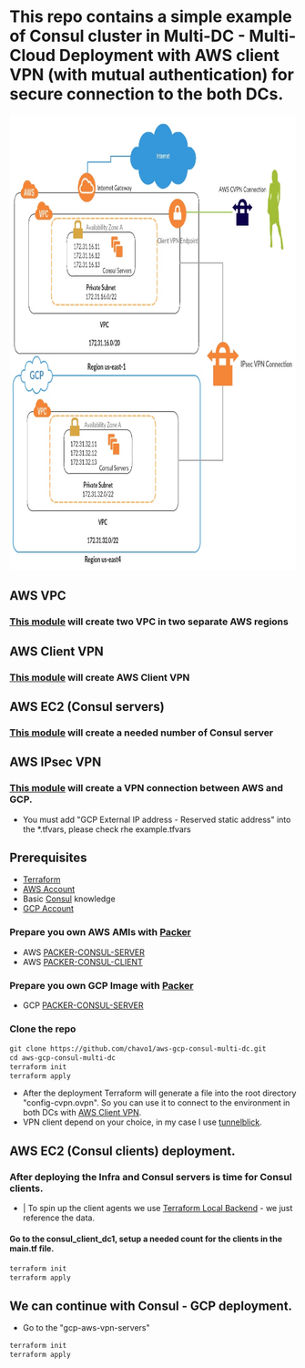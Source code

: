 # This repo contains a simple example of Consul cluster in Multi-DC - Multi-Cloud Deployment with AWS client VPN (with mutual authentication) for secure connection to the both DCs.

<img src="screenshot/aws_gcp.jpg" width="754" height="800" />

## AWS VPC

### [This module](https://github.com/chavo1/aws-vpc-terraform) will create two VPC in two separate AWS regions

## AWS Client VPN

### [This module](https://github.com/chavo1/client-vpn-aws-terraform) will create AWS Client VPN

## AWS EC2 (Consul servers)

### [This module](https://github.com/chavo1/aws-consul-terraform-multi-region) will create a needed number of Consul server

## AWS IPsec VPN
### [This module](https://cloud.google.com/) will create a VPN connection between AWS and GCP.
- You must add "GCP External IP address - Reserved static address" into the *.tfvars, please check rhe example.tfvars

## Prerequisites

- [Terraform](https://www.terraform.io/downloads.html)
- [AWS Account](https://aws.amazon.com/account/)
- Basic [Consul](https://www.consul.io/) knowledge
- [GCP Account](https://aws.amazon.com/account/)

### Prepare you own AWS AMIs with [Packer](https://www.packer.io/)
- AWS [PACKER-CONSUL-SERVER](https://github.com/chavo1/packer-consul-server)
- AWS [PACKER-CONSUL-CLIENT](https://github.com/chavo1/packer-consul-client)

### Prepare you own GCP Image with [Packer](https://www.packer.io/)
- GCP [PACKER-CONSUL-SERVER](https://github.com/chavo1/packer-consul-server-gcp)

### Clone the repo
```
git clone https://github.com/chavo1/aws-gcp-consul-multi-dc.git
cd aws-gcp-consul-multi-dc
terraform init
terraform apply
```
- After the deployment Terraform will generate a file into the root directory "config-cvpn.ovpn". So you can use it to connect to the environment in both DCs with [AWS Client VPN](https://docs.aws.amazon.com/vpn/latest/clientvpn-admin/what-is.html). 
- VPN client depend on your choice, in my case I use [tunnelblick](https://tunnelblick.net/).
## AWS EC2 (Consul clients) deployment.

### After deploying the Infra and Consul servers is time for Consul clients.
  - | To spin up the client agents we use [Terraform Local Backend](https://www.terraform.io/docs/backends/types/local.html#example-reference) - we just reference the data. 

#### Go to the consul_client_dc1, setup a needed count for the clients in the main.tf file.
```
terraform init
terraform apply 
```
## We can continue with Consul - GCP deployment.
- Go to the "gcp-aws-vpn-servers"
```
terraform init
terraform apply 
```
